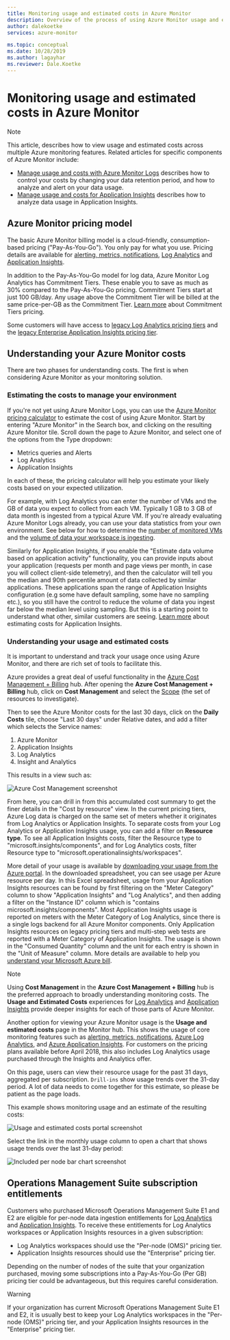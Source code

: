 ```yaml
---
title: Monitoring usage and estimated costs in Azure Monitor
description: Overview of the process of using Azure Monitor usage and estimated costs page
author: dalekoetke
services: azure-monitor

ms.topic: conceptual
ms.date: 10/28/2019
ms.author: lagayhar
ms.reviewer: Dale.Koetke
---
```

# Monitoring usage and estimated costs in Azure Monitor

> [!NOTE]
> This article, describes how to view usage and estimated costs across multiple Azure monitoring features. Related articles for specific components of Azure Monitor include:
> - [Manage usage and costs with Azure Monitor Logs](logs/manage-cost-storage.md) describes how to control your costs by changing your data retention period, and how to analyze and alert on your data usage.
> - [Manage usage and costs for Application Insights](app/pricing.md) describes how to analyze data usage in Application Insights.

## Azure Monitor pricing model

The basic Azure Monitor billing model is a cloud-friendly, consumption-based pricing ("Pay-As-You-Go"). You only pay for what you use. Pricing details are available for [alerting, metrics, notifications](https://azure.microsoft.com/pricing/details/monitor/), [Log Analytics](https://azure.microsoft.com/pricing/details/log-analytics/) and [Application Insights](https://azure.microsoft.com/pricing/details/application-insights/). 

In addition to the Pay-As-You-Go model for log data, Azure Monitor Log Analytics has Commitment Tiers. These enable you to save as much as 30% compared to the Pay-As-You-Go pricing. Commitment Tiers start at just 100 GB/day. Any usage above the Commitment Tier will be billed at the same price-per-GB as the Commitment Tier. [Learn more](https://azure.microsoft.com/pricing/details/monitor/) about Commitment Tiers pricing.

Some customers will have access to [legacy Log Analytics pricing tiers](logs/manage-cost-storage.md#legacy-pricing-tiers) and the [legacy Enterprise Application Insights pricing tier](app/pricing.md#legacy-enterprise-per-node-pricing-tier). 

## Understanding your Azure Monitor costs

There are two phases for understanding costs. The first is when considering Azure Monitor as your monitoring solution. 

### Estimating the costs to manage your environment

If you're not yet using Azure Monitor Logs, you can use the [Azure Monitor pricing calculator](https://azure.microsoft.com/pricing/calculator/?service=monitor) to estimate the cost of using Azure Monitor. Start by entering "Azure Monitor" in the Search box, and clicking on the resulting Azure Monitor tile. Scroll down the page to Azure Monitor, and select one of the options from the Type dropdown:

- Metrics queries and Alerts  
- Log Analytics
- Application Insights

In each of these, the pricing calculator will help you estimate your likely costs based on your expected utilization.

For example, with Log Analytics you can enter the number of VMs and the GB of data you expect to collect from each VM. Typically 1 GB to 3 GB of data month is ingested from a typical Azure VM. If you're already evaluating Azure Monitor Logs already, you can use your data statistics from your own environment. See below for how to determine the [number of monitored VMs](logs/manage-cost-storage.md#understanding-nodes-sending-data) and the [volume of data your workspace is ingesting](logs/manage-cost-storage.md#understanding-ingested-data-volume).

Similarly for Application Insights, if you enable the "Estimate data volume based on application activity" functionality, you can provide inputs about your application (requests per month and page views per month, in case you will collect client-side telemetry), and then the calculator will tell you the median and 90th percentile amount of data collected by similar applications. These applications span the range of Application Insights configuration (e.g some have default sampling, some have no sampling etc.), so you still have the control to reduce the volume of data you ingest far below the median level using sampling. But this is a starting point to understand what other, similar customers are seeing. [Learn more](app/pricing.md#estimating-the-costs-to-manage-your-application) about estimating costs for Application Insights.

### Understanding your usage and estimated costs

It is important to understand and track your usage once using Azure Monitor, and there are rich set of tools to facilitate this. 

Azure provides a great deal of useful functionality in the [Azure Cost Management + Billing](../cost-management-billing/costs/quick-acm-cost-analysis.md?toc=/azure/billing/TOC.json) hub. After opening the **Azure Cost Management + Billing** hub, click on **Cost Management** and select the [Scope](../cost-management-billing/costs/understand-work-scopes.md) (the set of resources to investigate). 

Then to see the Azure Monitor costs for the last 30 days, click on the **Daily Costs** tile, choose "Last 30 days" under Relative dates, and add a filter which selects the Service names:

1. Azure Monitor
2. Application Insights
3. Log Analytics
4. Insight and Analytics

This results in a view such as:

![Azure Cost Management screenshot](./media/usage-estimated-costs/010.png)

From here, you can drill in from this accumulated cost summary to get the finer details in the "Cost by resource" view. In the current pricing tiers, Azure Log data is charged on the same set of meters whether it originates from Log Analytics or Application Insights. To separate costs from your Log Analytics or Application Insights usage, you can add a filter on **Resource type**. To see all Application Insights costs, filter the Resource type to "microsoft.insights/components", and for Log Analytics costs, filter Resource type to "microsoft.operationalinsights/workspaces". 

More detail of your usage is available by [downloading your usage from the Azure portal](../cost-management-billing/manage/download-azure-invoice-daily-usage-date.md#download-usage-in-azure-portal). 
In the downloaded spreadsheet, you can see usage per Azure resource per day. In this Excel spreadsheet, usage from your Application Insights resources can be found by first filtering on the "Meter Category" column to show "Application Insights" and "Log Analytics", and then adding a filter on the "Instance ID" column which is "contains microsoft.insights/components".  Most Application Insights usage is reported on meters with the Meter Category of Log Analytics, since there is a single logs backend for all Azure Monitor components.  Only Application Insights resources on legacy pricing tiers and multi-step web tests are reported with a Meter Category of Application Insights.  The usage is shown in the "Consumed Quantity" column and the unit for each entry is shown in the "Unit of Measure" column.  More details are available to help you [understand your Microsoft Azure bill](../cost-management-billing/understand/review-individual-bill.md). 

> [!NOTE]
> Using **Cost Management** in the **Azure Cost Management + Billing** hub is the preferred approach to broadly understanding monitoring costs.  The **Usage and Estimated Costs** experiences for [Log Analytics](logs/manage-cost-storage.md#understand-your-usage-and-estimate-costs)  and [Application Insights](app/pricing.md#understand-your-usage-and-estimate-costs) provide deeper insights for each of those parts of Azure Monitor.

Another option for viewing your Azure Monitor usage is the **Usage and estimated costs** page in the Monitor hub. This shows the usage of core monitoring features such as [alerting, metrics, notifications](https://azure.microsoft.com/pricing/details/monitor/), [Azure Log Analytics](https://azure.microsoft.com/pricing/details/log-analytics/), and [Azure Application Insights](https://azure.microsoft.com/pricing/details/application-insights/). For customers on the pricing plans available before April 2018, this also includes Log Analytics usage purchased through the Insights and Analytics offer.

On this page, users can view their resource usage for the past 31 days, aggregated per subscription. `Drill-ins` show usage trends over the 31-day period. A lot of data needs to come together for this estimate, so please be patient as the page loads.

This example shows monitoring usage and an estimate of the resulting costs:

![Usage and estimated costs portal screenshot](./media/usage-estimated-costs/001.png)

Select the link in the monthly usage column to open a chart that shows usage trends over the last 31-day period: 

![Included per node bar chart screenshot](./media/usage-estimated-costs/002.png)

## Operations Management Suite subscription entitlements

Customers who purchased Microsoft Operations Management Suite E1 and E2 are eligible for per-node data ingestion entitlements for [Log Analytics](https://www.microsoft.com/cloud-platform/operations-management-suite) and [Application Insights](app/pricing.md). To receive these entitlements for Log Analytics workspaces or Application Insights resources in a given subscription: 

- Log Analytics workspaces should use the "Per-node (OMS)" pricing tier.
- Application Insights resources should use the "Enterprise" pricing tier.

Depending on the number of nodes of the suite that your organization purchased, moving some subscriptions into a Pay-As-You-Go (Per GB) pricing tier could be advantageous, but this requires careful consideration.

> [!WARNING]
> If your organization has current Microsoft Operations Management Suite E1 and E2, it is usually best to keep your Log Analytics workspaces in the "Per-node (OMS)" pricing tier, and your Application Insights resources in the "Enterprise" pricing tier. 
>

